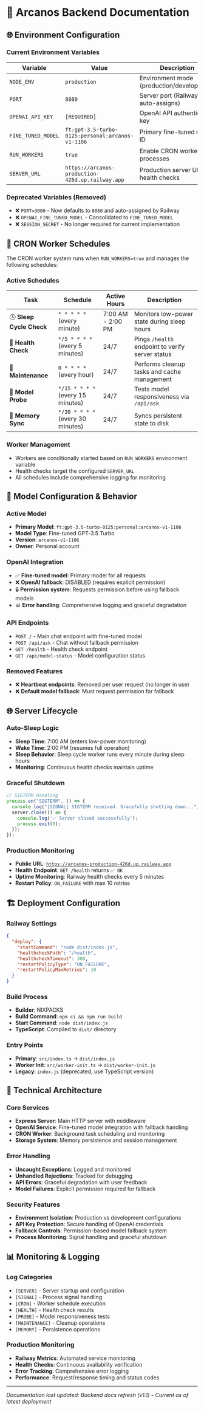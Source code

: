# 🧠 Arcanos Backend Documentation

## 🌐 Environment Configuration

### Current Environment Variables

| Variable | Value | Description |
|----------|--------|-------------|
| `NODE_ENV` | `production` | Environment mode (production/development) |
| `PORT` | `8080` | Server port (Railway auto-assigns) |
| `OPENAI_API_KEY` | `[REQUIRED]` | OpenAI API authentication key |
| `FINE_TUNED_MODEL` | `ft:gpt-3.5-turbo-0125:personal:arcanos-v1-1106` | Primary fine-tuned model ID |
| `RUN_WORKERS` | `true` | Enable CRON worker processes |
| `SERVER_URL` | `https://arcanos-production-426d.up.railway.app` | Production server URL for health checks |

### Deprecated Variables (Removed)
- ❌ `PORT=3000` - Now defaults to `8080` and auto-assigned by Railway
- ❌ `OPENAI_FINE_TUNED_MODEL` - Consolidated to `FINE_TUNED_MODEL`
- ❌ `SESSION_SECRET` - No longer required for current implementation

## 🔁 CRON Worker Schedules

The CRON worker system runs when `RUN_WORKERS=true` and manages the following schedules:

### Active Schedules

| Task | Schedule | Active Hours | Description |
|------|----------|--------------|-------------|
| 🕓 **Sleep Cycle Check** | `* * * * *` (every minute) | 7:00 AM - 2:00 PM | Monitors low-power state during sleep hours |
| 🔄 **Health Check** | `*/5 * * * *` (every 5 minutes) | 24/7 | Pings `/health` endpoint to verify server status |
| 🧹 **Maintenance** | `0 * * * *` (every hour) | 24/7 | Performs cleanup tasks and cache management |
| 🧠 **Model Probe** | `*/15 * * * *` (every 15 minutes) | 24/7 | Tests model responsiveness via `/api/ask` |
| 💾 **Memory Sync** | `*/30 * * * *` (every 30 minutes) | 24/7 | Syncs persistent state to disk |

### Worker Management
- Workers are conditionally started based on `RUN_WORKERS` environment variable
- Health checks target the configured `SERVER_URL`
- All schedules include comprehensive logging for monitoring

## 🤖 Model Configuration & Behavior

### Active Model
- **Primary Model**: `ft:gpt-3.5-turbo-0125:personal:arcanos-v1-1106`
- **Model Type**: Fine-tuned GPT-3.5 Turbo
- **Version**: `arcanos-v1-1106`
- **Owner**: Personal account

### OpenAI Integration
- ✅ **Fine-tuned model**: Primary model for all requests
- ❌ **OpenAI fallback**: DISABLED (requires explicit permission)
- 🔒 **Permission system**: Requests permission before using fallback models
- 📊 **Error handling**: Comprehensive logging and graceful degradation

### API Endpoints
- `POST /` - Main chat endpoint with fine-tuned model
- `POST /api/ask` - Chat without fallback permission
- `GET /health` - Health check endpoint
- `GET /api/model-status` - Model configuration status

### Removed Features
- ❌ **Heartbeat endpoints**: Removed per user request (no longer in use)
- ❌ **Default model fallback**: Must request permission for fallback

## 🌐 Server Lifecycle

### Auto-Sleep Logic
- **Sleep Time**: 7:00 AM (enters low-power monitoring)
- **Wake Time**: 2:00 PM (resumes full operation)
- **Sleep Behavior**: Sleep cycle worker runs every minute during sleep hours
- **Monitoring**: Continuous health checks maintain uptime

### Graceful Shutdown
```javascript
// SIGTERM Handling
process.on("SIGTERM", () => {
  console.log("[SIGNAL] SIGTERM received. Gracefully shutting down...");
  server.close(() => {
    console.log('✅ Server closed successfully');
    process.exit(0);
  });
});
```

### Production Monitoring
- **Public URL**: [`https://arcanos-production-426d.up.railway.app`](https://arcanos-production-426d.up.railway.app)
- **Health Endpoint**: `GET /health` returns `✅ OK`
- **Uptime Monitoring**: Railway health checks every 5 minutes
- **Restart Policy**: `ON_FAILURE` with max 10 retries

## 🏗️ Deployment Configuration

### Railway Settings
```json
{
  "deploy": {
    "startCommand": "node dist/index.js",
    "healthcheckPath": "/health",
    "healthcheckTimeout": 300,
    "restartPolicyType": "ON_FAILURE",
    "restartPolicyMaxRetries": 10
  }
}
```

### Build Process
- **Builder**: NIXPACKS
- **Build Command**: `npm ci && npm run build`
- **Start Command**: `node dist/index.js`
- **TypeScript**: Compiled to `dist/` directory

### Entry Points
- **Primary**: `src/index.ts` → `dist/index.js`
- **Worker Init**: `src/worker-init.ts` → `dist/worker-init.js`
- **Legacy**: `index.js` (deprecated, use TypeScript version)

## 🔧 Technical Architecture

### Core Services
- **Express Server**: Main HTTP server with middleware
- **OpenAI Service**: Fine-tuned model integration with fallback handling
- **CRON Worker**: Background task scheduling and monitoring
- **Storage System**: Memory persistence and session management

### Error Handling
- **Uncaught Exceptions**: Logged and monitored
- **Unhandled Rejections**: Tracked for debugging
- **API Errors**: Graceful degradation with user feedback
- **Model Failures**: Explicit permission required for fallback

### Security Features
- **Environment Isolation**: Production vs development configurations
- **API Key Protection**: Secure handling of OpenAI credentials
- **Fallback Controls**: Permission-based model fallback system
- **Process Monitoring**: Signal handling and graceful shutdown

## 📊 Monitoring & Logging

### Log Categories
- `[SERVER]` - Server startup and configuration
- `[SIGNAL]` - Process signal handling
- `[CRON]` - Worker schedule execution
- `[HEALTH]` - Health check results
- `[PROBE]` - Model responsiveness tests
- `[MAINTENANCE]` - Cleanup operations
- `[MEMORY]` - Persistence operations

### Production Monitoring
- **Railway Metrics**: Automated service monitoring
- **Health Checks**: Continuous availability verification
- **Error Tracking**: Comprehensive error logging
- **Performance**: Request/response timing and status codes

---

*Documentation last updated: Backend docs refresh (v1.1) - Current as of latest deployment*